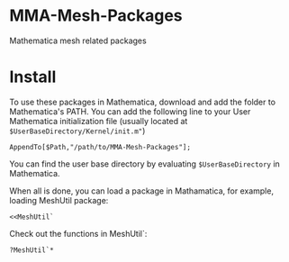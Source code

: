 # MMA-Mesh-Packages
Mathematica mesh related packages

# Install
To use these packages in Mathematica, download and add the folder to Mathematica's PATH. You can add the following line to your User Mathematica initialization file (usually located at `$UserBaseDirectory/Kernel/init.m"`)
```
AppendTo[$Path,"/path/to/MMA-Mesh-Packages"];
```
You can find the user base directory by evaluating `$UserBaseDirectory` in Mathematica.

When all is done, you can load a package in Mathamatica, for example, loading MeshUtil package:
```
<<MeshUtil`
```
Check out the functions in MeshUtil`:
```
?MeshUtil`*
```
